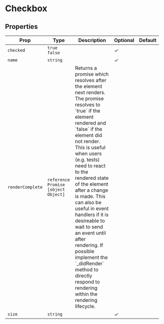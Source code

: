 # Checkbox


## Properties

| Prop | Type | Description | Optional | Default |
|---|---|---|---|---|
| `checked` |  `true`  `false`  |  | ✓ |  |
| `name` |  `string`  |  | ✓ |  |
| `renderComplete` |  `reference`  `Promise`  `[object Object]`  | Returns a promise which resolves after the element next renders. The promise resolves to &#x60;true&#x60; if the element rendered and &#x60;false&#x60; if the element did not render. This is useful when users (e.g. tests) need to react to the rendered state of the element after a change is made. This can also be useful in event handlers if it is desireable to wait to send an event until after rendering. If possible implement the &#x60;_didRender&#x60; method to directly respond to rendering within the rendering lifecycle. |  |  |
| `size` |  `string`  |  | ✓ |  |

